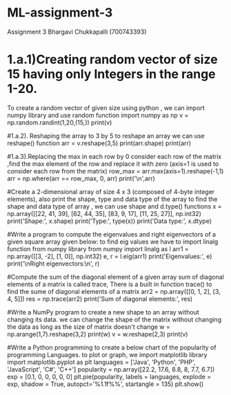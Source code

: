 # ML-assignment-3
Assignment 3
Bhargavi Chukkapalli (700743393)

# 1.a.1)Creating random vector of size 15 having only Integers in the range 1-20.
To create a random vector of given size using python , we can import numpy library and use random function
import numpy as np
v =  np.random.randint(1,20,(15,))
print(v)

#1.a.2). Reshaping the array to 3 by 5 
to reshape an array we can use reshape() function
arr = v.reshape(3,5)
print(arr.shape)
print(arr)

#1.a.3).Replacing the max in each row by 0
consider each row of the matrix ,find the max element of the row and replace it with zero (axis=1 is used to consider each row from the matrix)
row_max = arr.max(axis=1).reshape(-1,1)
arr = np.where(arr == row_max, 0, arr)
print('\n',arr)

#Create a 2-dimensional array of size 4 x 3 (composed of 4-byte integer elements), also print the shape, type and data type of the array
to find the shape and data type of array , we can use shape and d.type() functions
x = np.array([[22, 41, 39], [62, 44, 35], [83, 9, 17], [11, 25, 27]], np.int32)
print('Shape:', x.shape)
print('Type:', type(x))
print('Data type:', x.dtype)

#Write a program to compute the eigenvalues and right eigenvectors of a given square array given below:
to find eig values we have to import linalg function from numpy library
from numpy import linalg as l
arr1 = np.array([[3, -2], [1, 0]], np.int32)
e, r = l.eig(arr1)
print('Eigenvalues:', e)
print('\nRight eigenvectors:\n', r)

#Compute the sum of the diagonal element of a given array
sum of diagonal elements of a matrix is called trace, There is a built in function trace() to find the sume of diagonal elements of a matrix
arr2 = np.array([[0, 1, 2], [3, 4, 5]])
res = np.trace(arr2)
print('Sum of diagonal elements:', res)

#Write a NumPy program to create a new shape to an array without changing its data. 
we can change the shape of the matrix without changing the data as long as the size of matrix doesn't change
w = np.arange(1,7).reshape(3,2)
print(w)
v = w.reshape(2,3)
print(v)

#Write a Python programming to create a below chart of the popularity of programming Languages.
to plot or graph, we import matplotlib library
import matplotlib.pyplot as plt
languages = ['Java', 'Python', 'PHP', 'JavaScript', 'C#', 'C++']
popularity = np.array([22.2, 17.6, 8.8, 8, 7.7, 6.7])
exp = [0.1, 0, 0, 0, 0, 0]
plt.pie(popularity, labels = languages, explode = exp, shadow = True, autopct='%1.1f%%', startangle = 135)
plt.show()
